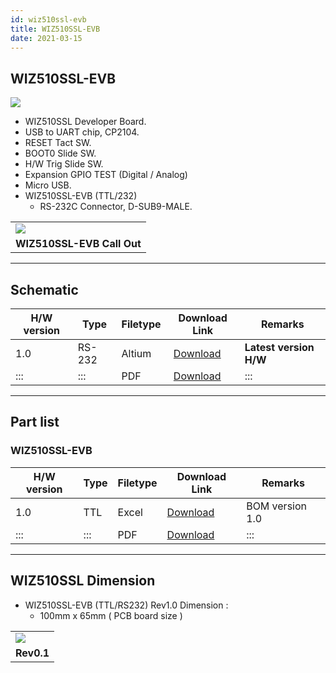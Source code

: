 ```yaml
---
id: wiz510ssl-evb
title: WIZ510SSL-EVB
date: 2021-03-15
---
```


## WIZ510SSL-EVB

![](https://d3cmhcsnvv7jc.cloudfront.net/docs/img/products/wiz510ssl/wiz510ssl-evb/wiz510sslevb_sideview.png)

  - WIZ510SSL Developer Board.
  - USB to UART chip, CP2104.
  - RESET Tact SW.
  - BOOT0 Slide SW.
  - H/W Trig Slide SW.
  - Expansion GPIO TEST (Digital / Analog)
  - Micro USB.
  - WIZ510SSL-EVB (TTL/232)
      - RS-232C Connector, D-SUB9-MALE.



|                                                                                                              |
| ------------------------------------------------------------------------------------------------------------ |
| ![](https://d3cmhcsnvv7jc.cloudfront.net/docs/img/products/wiz510ssl/wiz510ssl-evb/wiz510sslevb_callout.png) |
| **WIZ510SSL-EVB Call Out**                                                                                   |

-----

## Schematic

<table>
<thead>
<tr class="header">
<th>H/W version</th>
<th>Type</th>
<th>Filetype</th>
<th>Download Link</th>
<th>Remarks</th>
</tr>
</thead>
<tbody>
<tr class="odd">
<td>1.0</td>
<td>RS-232</td>
<td>Altium</td>
<td><img src="" /> <a href="">Download</a></td>
<td><strong>Latest version H/W</strong></td>
</tr>
<tr class="even">
<td>:::</td>
<td>:::</td>
<td>PDF</td>
<td><img src="" /> <a href="https://d3cmhcsnvv7jc.cloudfront.net/docs/img/products/wiz510ssl/static/WIZ550SSL-EVB_V001.PDF"target="_blank">Download</a></td>
<td>:::</td>
</tr>
</tbody>
</table>

-----

## Part list

### WIZ510SSL-EVB

<table>
<thead>
<tr class="header">
<th>H/W version</th>
<th>Type</th>
<th>Filetype</th>
<th>Download Link</th>
<th>Remarks</th>
</tr>
</thead>
<tbody>
<tr class="odd">
<td>1.0</td>
<td>TTL</td>
<td>Excel</td>
<td><a href="https://d3cmhcsnvv7jc.cloudfront.net/docs/img/products/wiz510ssl/static/WIZ550SSL-EVB_V100.xlsx"target="_blank">Download</a></td>
<td>BOM version 1.0</td>
</tr>
<tr class="even">
<td>:::</td>
<td>:::</td>
<td>PDF</td>
<td><a href="https://d3cmhcsnvv7jc.cloudfront.net/docs/img/products/wiz510ssl/static/WIZ510SSL_EVB_V100_partlist.pdf"target="_blank">Download</a></td>
<td>:::</td>
</tr>
</tbody>
</table>

-----

## WIZ510SSL Dimension

  - WIZ510SSL-EVB (TTL/RS232) Rev1.0 Dimension : 
      - 100mm x 65mm ( PCB board size )

|                                                                                                                  |
| ---------------------------------------------------------------------------------------------------------------- |
| ![](https://d3cmhcsnvv7jc.cloudfront.net/docs/img/products/wiz510ssl/wiz510ssl-evb/wiz510ssl-evb-dimensions.png) |
| **Rev0.1**                                                                                                       |


